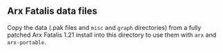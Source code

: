 
## Arx Fatalis data files

Copy the data (.pak files and `misc` and `graph` directories) from a fully patched Arx Fatalis 1.21 install into this directory to use them with `arx` and `arx-portable`.
